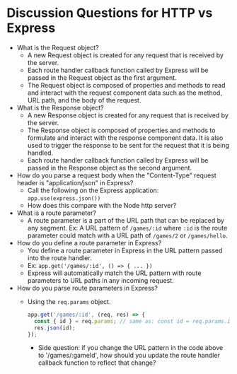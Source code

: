 # Discussion Questions for HTTP vs Express

- What is the Request object?
  - A new Request object is created for any request that is
    received by the server.
  - Each route handler callback function called by Express will
    be passed in the Request object as the first argument.
  - The Request object is composed of properties and methods to
    read and interact with the request component data such as
    the method, URL path, and the body of the request.
- What is the Response object?
  - A new Response object is created for any request that is
    received by the server.
  - The Response object is composed of properties and methods to
    formulate and interact with the response component data. It
    is also used to trigger the response to be sent for the request
    that it is being handled.
  - Each route handler callback function called by Express will
    be passed in the Response object as the second argument.
- How do you parse a request body when the "Content-Type" request
  header is "application/json" in Express?
  - Call the following on the Express application: `app.use(express.json())`
  - How does this compare with the Node http server?
- What is a route parameter?
  - A route parameter is a part of the URL path that can be replaced by any
    segment. Ex: A URL pattern of `/games/:id` where `:id` is the route
    parameter could match with a URL path of `/games/2` or `/games/hello`.
- How do you define a route parameter in Express?
  - You define a route parameter in Express in the URL pattern passed into
    the route handler.
  - Ex: `app.get('/games/:id', () => { ... })`
  - Express will automatically match the URL pattern with route parameters
    to URL paths in any incoming request.
- How do you parse route parameters in Express?
  - Using the `req.params` object.
  
    ```js
    app.get('/games/:id', (req, res) => {
      const { id } = req.params; // same as: const id = req.params.id
      res.json(id);
    });
    ```
    
    - Side question: if you change the URL pattern in the code above to
      '/games/:gameId', how should you update the route handler callback
      function to reflect that change?
